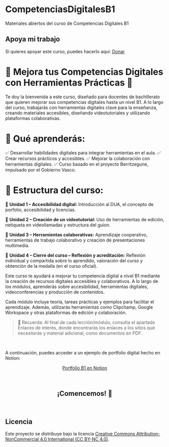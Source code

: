 # CompetenciasDigitalesB1
Materiales abiertos del curso de Competencias Digitales B1

## Apoya mi trabajo
Si quieres apoyar este curso, puedes hacerlo aquí: [Donar](https://paypal.me/eriksenwolf?locale.x=es_ES&country.x=ES)

# 🔹 Mejora tus Competencias Digitales con Herramientas Prácticas 🔹
Te doy la bienvenida a este curso, diseñado para docentes de bachillerato que quieren mejorar sus competencias digitales hasta un nivel B1. A lo largo del curso, trabajarás con herramientas digitales clave para la enseñanza, creando materiales accesibles, diseñando videotutoriales y utilizando plataformas colaborativas.

# 📌 Qué aprenderás:
✅ Desarrollar habilidades digitales para integrar herramientas en el aula.
✅ Crear recursos prácticos y accesibles.
✅ Mejorar la colaboración con herramientas digitales.
✅ Curso basado en el proyecto Berritzegune, impulsado por el Gobierno Vasco.

# 📌 Estructura del curso:

🔹 **Unidad 1 – Accesibilidad digital:** Introducción al DUA, el concepto de porfolio, accesibilidad y licencias. 

🔹 **Unidad 2 – Creación de un videotutorial:** Uso de herramientas de edición, netiqueta en videollamadas y estructura del guion.

🔹 **Unidad 3 – Herramientas colaborativas:** Aprendizaje cooperativo, herramientas de trabajo colaborativo y creación de presentaciones multimedia.

🔹 **Unidad 4 – Cierre del curso – Reflexión y acreditación:** Reflexión individual y compartida sobre lo aprendido, valoración del curso y obtención de la medalla (en el curso oficial).
</br>

Este curso te ayudará a mejorar tu competencia digital a nivel B1 mediante la creación de recursos digitales accesibles y colaborativos. A lo largo de los módulos, aprenderás sobre accesibilidad, herramientas digitales, videoconferencias y producción de contenidos.

Cada módulo incluye teoría, tareas prácticas y ejemplos para facilitar el aprendizaje. Además, utilizarás herramientas como Clipchamp, Google Workspace y otras plataformas de edición y colaboración.

> 📌 Recuerda: Al final de cada lección/módulo, consulta el apartado Enlaces de interés, donde encontrarás los enlaces a los sitios que necesitarás y material adicional, como documentos en PDF.

</br>

A continuación, puedes acceder a un ejemplo de portfolio digital hecho en Notion:

<p align="center">
<a href= "https://eriksenwolf.notion.site/Competencias-Digitales-B1-Eduki-Digitalak-1d04e3ab08e380b38a9be644907de330">Portfolio B1 en Notion</a>
</p>
</br>

<h2 align="center">¡Comencemos! 🚀</h2> </br>

## Licencia
Este proyecto se distribuye bajo la licencia 
[Creative Commons Attribution-NonCommercial 4.0 International (CC BY-NC 4.0)](https://creativecommons.org/licenses/by-nc/4.0/).
